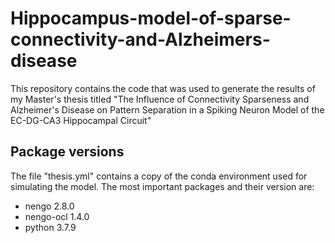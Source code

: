 # Hippocampus-model-of-sparse-connectivity-and-Alzheimers-disease
This repository contains the code that was used to generate the results of my Master's thesis titled "The Influence of Connectivity Sparseness and Alzheimer's Disease on Pattern Separation in a Spiking Neuron Model of the EC-DG-CA3 Hippocampal Circuit" 

## Package versions

The file "thesis.yml" contains a copy of the conda environment used for simulating the model.
The most important packages and their version are:
- nengo       2.8.0
- nengo-ocl   1.4.0
- python      3.7.9
